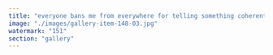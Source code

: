 ```yaml
---
title: "everyone bans me from everywhere for telling something coherent, do what you want with it, don't forget to sell your btc for eth x eigen"
image: "./images/gallery-item-148-03.jpg"
watermark: "151"
section: "gallery"
---
```

